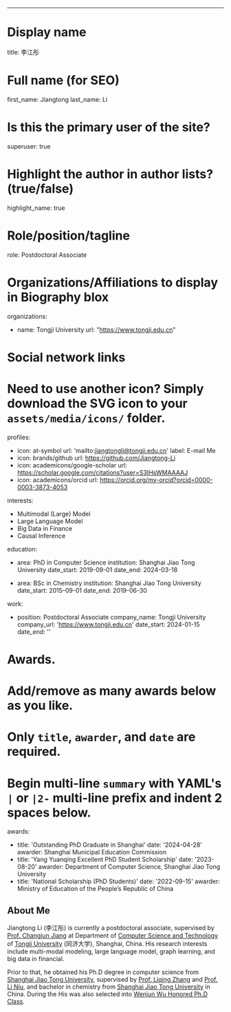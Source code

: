 ---
# Display name
title: 李江彤

# Full name (for SEO)
first_name: Jiangtong
last_name: Li

# Is this the primary user of the site?
superuser: true

# Highlight the author in author lists? (true/false)
highlight_name: true

# Role/position/tagline
role: Postdoctoral Associate

# Organizations/Affiliations to display in Biography blox
organizations:
  - name: Tongji University
    url: "https://www.tongji.edu.cn"

# Social network links
# Need to use another icon? Simply download the SVG icon to your `assets/media/icons/` folder.
profiles:
  - icon: at-symbol
    url: 'mailto:jiangtongli@tongji.edu.cn'
    label: E-mail Me
  - icon: brands/github
    url: https://github.com/Jiangtong-Li
  - icon: academicons/google-scholar
    url: https://scholar.google.com/citations?user=S3IHsWMAAAAJ
  - icon: academicons/orcid
    url: https://orcid.org/my-orcid?orcid=0000-0003-3873-4053

interests:
  - Multimodal (Large) Model
  - Large Language Model
  - Big Data in Finance
  - Causal Inference

education:
  - area: PhD in Computer Science
    institution: Shanghai Jiao Tong University
    date_start: 2019-09-01
    date_end: 2024-03-18
    
  - area: BSc in Chemistry
    institution: Shanghai Jiao Tong University
    date_start: 2015-09-01
    date_end: 2019-06-30

work:
  - position: Postdoctoral Associate
    company_name: Tongji University
    company_url: 'https://www.tongji.edu.cn'
    date_start: 2024-01-15
    date_end: ''

# Awards.
#   Add/remove as many awards below as you like.
#   Only `title`, `awarder`, and `date` are required.
#   Begin multi-line `summary` with YAML's `|` or `|2-` multi-line prefix and indent 2 spaces below.

awards:
  - title: 'Outstanding PhD Graduate in Shanghai'
    date: '2024-04-28'
    awarder: Shanghai Municipal Education Commission
  - title: 'Yang Yuanqing Excellent PhD Student Scholarship'
    date: '2023-08-20'
    awarder: Department of Computer Science, Shanghai Jiao Tong University
  - title: 'National Scholarship (PhD Students)'
    date: '2022-09-15'
    awarder: Ministry of Education of the People’s Republic of China

## About Me

Jiangtong Li (李江彤) is currently a postdoctoral associate, supervised by [Prof. Changjun Jiang](https://see.tongji.edu.cn/info/1233/7514.htm) at Department of [Computer Science and Technology](https://cs.tongji.edu.cn/) of [Tongji University](https://www.tongji.edu.cn/) (同济大学), Shanghai, China. His research interests include multi-modal modeling, large language model, graph learning, and big data in financial.

Prior to that, he obtained his Ph.D degree in computer science from [Shanghai Jiao Tong University](http://en.sjtu.edu.cn/), supervised by [Prof. Liqing Zhang](http://www.cs.sjtu.edu.cn/en/PeopleDetail.aspx?id=137) and [Prof. Li Niu](http://bcmi.sjtu.edu.cn/home/niuli/), and bachelor in chemistry from [Shanghai Jiao Tong University](http://en.sjtu.edu.cn/) in China. During the His was also selected into [Wenjun Wu Honored Ph.D Class](https://news.sjtu.edu.cn/jdyw/20190930/111855.html).